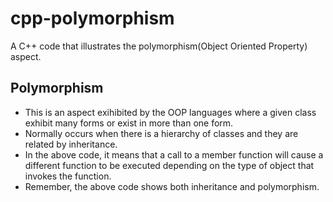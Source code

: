 # cpp-polymorphism
A C++ code that illustrates the polymorphism(Object Oriented Property) aspect.
 ## Polymorphism 
 * This is an aspect exihibited by the OOP languages where a given class exhibit many forms or exist in more than one form.
 * Normally occurs when there is a hierarchy of classes and they are related by inheritance.
 * In the above code, it means that a call to a member function will cause a different function to be executed depending on the type of object that invokes the function.
 * Remember, the above code shows both inheritance and polymorphism.